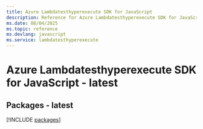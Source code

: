 ```yaml
---
title: Azure Lambdatesthyperexecute SDK for JavaScript
description: Reference for Azure Lambdatesthyperexecute SDK for JavaScript
ms.date: 08/04/2025
ms.topic: reference
ms.devlang: javascript
ms.service: lambdatesthyperexecute
---
```

# Azure Lambdatesthyperexecute SDK for JavaScript - latest
## Packages - latest
[!INCLUDE [packages](lambdatesthyperexecute-index.md)]